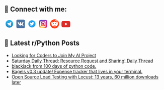 ## 🔎 Connect with me:
[<img src="https://github.com/bullbesh/bullbesh/blob/main/images/Telegram.png" width="32" height="32" />](https://t.me/bullbesh)
[<img src="https://github.com/bullbesh/bullbesh/blob/main/images/VK.png" width="32" height="32" />](https://vk.com/bullbesh)
[<img src="https://github.com/bullbesh/bullbesh/blob/main/images/Twitter.png" width="32" height="32" />](https://twitter.com/bullbesh1)
[<img src="https://github.com/bullbesh/bullbesh/blob/main/images/Instagram.png" width="32" height="32" />](https://www.instagram.com/bullbesh)
[<img src="https://github.com/bullbesh/bullbesh/blob/main/images/Reddit.png" width="32" height="32" />](https://www.reddit.com/user/bullbesh)
[<img src="https://github.com/bullbesh/bullbesh/blob/main/images/YouTube.png" width="32" height="32" />](https://www.youtube.com/channel/UCtfjRs6uzgq5mfm8S06WTcg)

## 📕 Latest r/Python Posts
<!-- BLOG-POST-LIST:START -->
- [Looking for Coders to Join My AI Project](https://www.reddit.com/r/Python/comments/1i9jh83/looking_for_coders_to_join_my_ai_project/)
- [Saturday Daily Thread: Resource Request and Sharing! Daily Thread](https://www.reddit.com/r/Python/comments/1i99x7w/saturday_daily_thread_resource_request_and/)
- [blackjack from 100 days of python code.](https://www.reddit.com/r/Python/comments/1i8xqld/blackjack_from_100_days_of_python_code/)
- [Bagels v0.3 update! Expense tracker that lives in your terminal.](https://www.reddit.com/r/Python/comments/1i8xjry/bagels_v03_update_expense_tracker_that_lives_in/)
- [Open Source Load Testing with Locust: 13 years, 60 million downloads later](https://www.reddit.com/r/Python/comments/1i8xdsb/open_source_load_testing_with_locust_13_years_60/)
<!-- BLOG-POST-LIST:END -->
